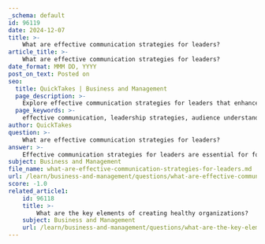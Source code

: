 ```yaml
---
_schema: default
id: 96119
date: 2024-12-07
title: >-
    What are effective communication strategies for leaders?
article_title: >-
    What are effective communication strategies for leaders?
date_format: MMM DD, YYYY
post_on_text: Posted on
seo:
  title: QuickTakes | Business and Management
  page_description: >-
    Explore effective communication strategies for leaders that enhance collaboration, trust, and engagement within teams, including active listening, clarity, and authenticity.
  page_keywords: >-
    effective communication, leadership strategies, audience understanding, active listening, clarity, two-way communication, authenticity, empathy, adaptability, communication channels, open dialogue, continuous improvement
author: QuickTakes
question: >-
    What are effective communication strategies for leaders?
answer: >-
    Effective communication strategies for leaders are essential for fostering a collaborative and productive work environment. Here are several key strategies that can enhance leadership communication:\n\n1. **Understand Your Audience**: Tailoring your message to the specific needs and perspectives of your audience is crucial. This involves recognizing the unique strengths and communication styles of team members, which can help in delivering messages that resonate.\n\n2. **Active Listening**: Leaders should practice active listening to demonstrate respect for team members' opinions. This not only builds trust but also encourages open dialogue, allowing team members to feel valued and heard.\n\n3. **Clarity and Conciseness**: In a fast-paced business environment, clear and concise communication is vital. Leaders should articulate their goals and messages in a straightforward manner to avoid misunderstandings.\n\n4. **Two-Way Communication**: Encouraging feedback and input from team members creates a two-way communication channel. This approach fosters trust and collaboration, as team members feel their contributions are acknowledged and appreciated.\n\n5. **Authenticity and Transparency**: Being open and honest in communication helps build trust. Leaders should share both successes and challenges with their teams, which can create a sense of inclusion and respect.\n\n6. **Empathy**: Demonstrating genuine care for team members' well-being can enhance communication effectiveness. Leaders who practice empathy are more likely to connect with their teams on a personal level, fostering a supportive environment.\n\n7. **Adaptability**: Effective leaders adapt their communication styles to suit different situations and audiences. This flexibility can help in addressing diverse team dynamics and ensuring that messages are understood.\n\n8. **Use of Appropriate Channels**: Choosing the right communication channels (e.g., face-to-face meetings, emails, or team collaboration tools) is important for ensuring that messages are delivered effectively and reach the intended audience.\n\n9. **Encouraging Open Dialogue**: Creating a psychologically safe environment where team members feel comfortable expressing their thoughts and ideas can lead to more innovative solutions and a stronger team dynamic.\n\n10. **Continuous Improvement**: Leaders should seek feedback on their communication practices and be open to making adjustments. This commitment to continuous learning can enhance their effectiveness as communicators.\n\nBy implementing these strategies, leaders can inspire their teams, foster engagement, and achieve organizational goals more effectively.
subject: Business and Management
file_name: what-are-effective-communication-strategies-for-leaders.md
url: /learn/business-and-management/questions/what-are-effective-communication-strategies-for-leaders
score: -1.0
related_article1:
    id: 96118
    title: >-
        What are the key elements of creating healthy organizations?
    subject: Business and Management
    url: /learn/business-and-management/questions/what-are-the-key-elements-of-creating-healthy-organizations
---
```


&nbsp;